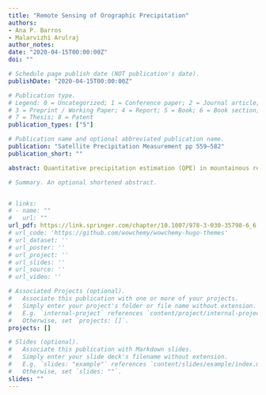 ```yaml
---
title: "Remote Sensing of Orographic Precipitation"
authors:
- Ana P. Barros
- Malarvizhi Arulraj
author_notes:
date: "2020-04-15T00:00:00Z"
doi: ""

# Schedule page publish date (NOT publication's date).
publishDate: "2020-04-15T00:00:00Z"

# Publication type.
# Legend: 0 = Uncategorized; 1 = Conference paper; 2 = Journal article;
# 3 = Preprint / Working Paper; 4 = Report; 5 = Book; 6 = Book section;
# 7 = Thesis; 8 = Patent
publication_types: ["5"]

# Publication name and optional abbreviated publication name.
publication: "Satellite Precipitation Measurement pp 559–582"
publication_short: ""

abstract: Quantitative precipitation estimation (QPE) in mountainous regions remains a challenging task owing to its high spatiotemporal variability. Satellite-based radar observations at high resolution have the best potential to capture the spatial patterns of precipitation, but there is high uncertainty in the interpretation of low-level measurements due to ground clutter effects, observing geometry, and sub-grid scale vertical and horizontal heterogeneity of precipitation systems that result from interactions among orographic clouds and propagating storm systems. In the high elevation tropics and in middle mountains everywhere, the landscape is often immersed in multi-layered cloud systems that modify precipitation significantly at low levels in a complex manner depending on time of day and location very different from the classical understanding of orographic precipitation enhancement with elevation, and are not easily parameterized or corrected for in QPE algorithms. Here, a review of challenges to remote sensing of orographic precipitation with a focus on the physical-basis of rainfall estimation errors is presented using radar measurements and precipitation products from the Tropical Rainfall Measurement Mission (TRMM) and Global Precipitation Measurement (GPM) satellites, ground-validation (GV) data in the Andes, the Himalayas, and the Southern Appalachian Mountains, and model simulations. Emphasis is placed on spatial and temporal variability of rainfall and associated cloud systems with a focus on water cycle research and hydrological applications in the tropics and in the mid-latitudes. 

# Summary. An optional shortened abstract.


# links:
# - name: ""
#   url: ""
url_pdf: https://link.springer.com/chapter/10.1007/978-3-030-35798-6_6
# url_code: 'https://github.com/wowchemy/wowchemy-hugo-themes'
# url_dataset: ''
# url_poster: ''
# url_project: ''
# url_slides: ''
# url_source: ''
# url_video: ''

# Associated Projects (optional).
#   Associate this publication with one or more of your projects.
#   Simply enter your project's folder or file name without extension.
#   E.g. `internal-project` references `content/project/internal-project/index.md`.
#   Otherwise, set `projects: []`.
projects: []

# Slides (optional).
#   Associate this publication with Markdown slides.
#   Simply enter your slide deck's filename without extension.
#   E.g. `slides: "example"` references `content/slides/example/index.md`.
#   Otherwise, set `slides: ""`.
slides: ""
---
```


